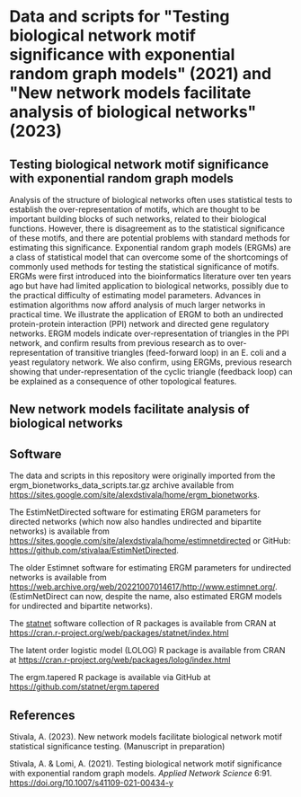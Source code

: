 # Data and scripts for "Testing biological network motif significance with exponential random graph models" (2021) and "New network models facilitate analysis of biological networks" (2023)

## Testing biological network motif significance with exponential random graph models
Analysis of the structure of biological networks often uses statistical tests to establish the over-representation of motifs, which are thought to be important building blocks of such networks, related to their biological functions. However, there is disagreement as to the statistical significance of these motifs, and there are potential problems with standard methods for estimating this significance. Exponential random graph models (ERGMs) are a class of statistical model that can overcome some of the shortcomings of commonly used methods for testing the statistical significance of motifs. ERGMs were first introduced into the bioinformatics literature over ten years ago but have had limited application to biological networks, possibly due to the practical difficulty of estimating model parameters. Advances in estimation algorithms now afford analysis of much larger networks in practical time. We illustrate the application of ERGM to both an undirected protein-protein interaction (PPI) network and directed gene regulatory networks. ERGM models indicate over-representation of triangles in the PPI network, and confirm results from previous research as to over-representation of transitive triangles (feed-forward loop) in an E. coli and a yeast regulatory network. We also confirm, using ERGMs, previous research showing that under-representation of the cyclic triangle (feedback loop) can be explained as a consequence of other topological features.


## New network models facilitate analysis of biological networks

## Software

The data and scripts in this repository were originally imported from the ergm_bionetworks_data_scripts.tar.gz archive available from https://sites.google.com/site/alexdstivala/home/ergm_bionetworks.

The EstimNetDirected software for estimating ERGM parameters for directed networks (which now also handles undirected and bipartite networks) is available from https://sites.google.com/site/alexdstivala/home/estimnetdirected or GitHub: https://github.com/stivalaa/EstimNetDirected.

The older Estimnet software for estimating ERGM parameters for undirected networks is available from https://web.archive.org/web/20221007014617/http://www.estimnet.org/. (EstimNetDirect can now, despite the name, also estimated ERGM models for undirected and bipartite networks).

The [statnet](https://statnet.org/) software collection of R packages is available from CRAN at https://cran.r-project.org/web/packages/statnet/index.html

The latent order logistic model (LOLOG) R package is available from CRAN at https://cran.r-project.org/web/packages/lolog/index.html

The ergm.tapered R package is available via GitHub at https://github.com/statnet/ergm.tapered


## References

Stivala, A. (2023). New network models facilitate biological network motif statistical significance testing. (Manuscript in preparation)

Stivala, A. & Lomi, A. (2021). Testing biological network motif significance with exponential random graph models. _Applied Network Science_ 6:91. https://doi.org/10.1007/s41109-021-00434-y


